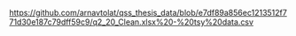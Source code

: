 https://github.com/arnavtolat/qss_thesis_data/blob/e7df89a856ec1213512f771d30e187c79dff59c9/q2_20_Clean.xlsx%20-%20tsy%20data.csv
